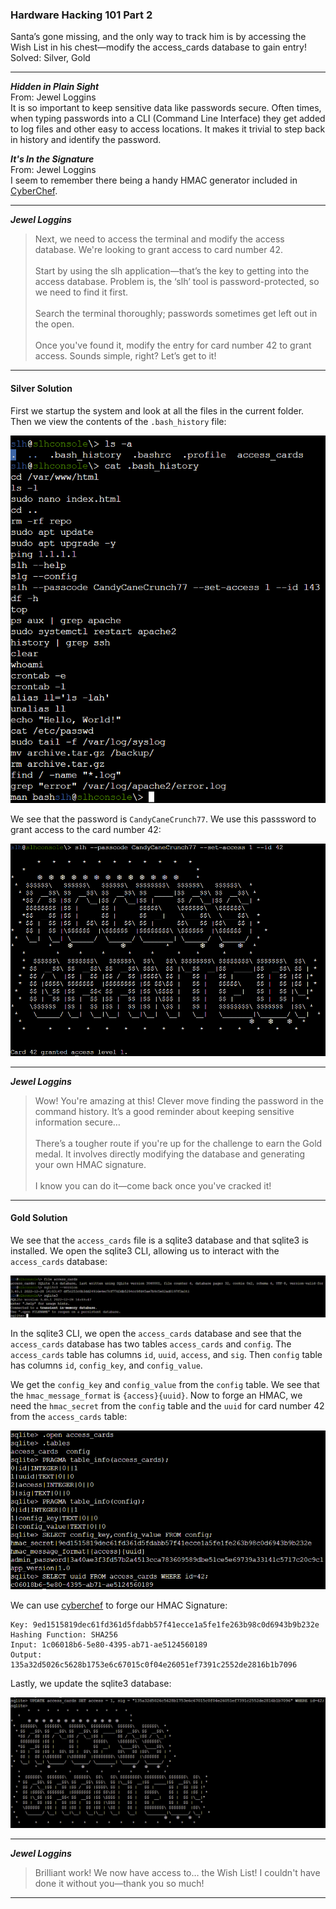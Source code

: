 ### Hardware Hacking 101 Part 2
Santa’s gone missing, and the only way to track him is by accessing the Wish List in his chest—modify the access_cards database to gain entry!<br>
Solved: Silver, Gold

---

***Hidden in Plain Sight***<br>
From: Jewel Loggins<br>
It is so important to keep sensitive data like passwords secure. Often times, when typing passwords into a CLI (Command Line Interface) they get added to log files and other easy to access locations. It makes it trivial to step back in history and identify the password.

***It's In the Signature***<br>
From: Jewel Loggins<br>
I seem to remember there being a handy HMAC generator included in [CyberChef](https://gchq.github.io/CyberChef/#recipe=HMAC(%7B'option':'UTF8','string':''%7D,'SHA256')).

---

***Jewel Loggins***
> Next, we need to access the terminal and modify the access database. We're looking to grant access to card number 42.<br><br>
Start by using the slh application—that’s the key to getting into the access database. Problem is, the ‘slh’ tool is password-protected, so we need to find it first.<br><br>
Search the terminal thoroughly; passwords sometimes get left out in the open.<br><br>
Once you've found it, modify the entry for card number 42 to grant access. Sounds simple, right? Let’s get to it!

---

#### Silver Solution

First we startup the system and look at all the files in the current folder. Then we view the contents of the `.bash_history` file:

![Password](password.png)

We see that the password is `CandyCaneCrunch77`. We use this passsword to  grant access to the card number 42:

![Access](access.png)

---

***Jewel Loggins***
> Wow! You're amazing at this! Clever move finding the password in the command history. It’s a good reminder about keeping sensitive information secure…<br><br>
There’s a tougher route if you're up for the challenge to earn the Gold medal. It involves directly modifying the database and generating your own HMAC signature.<br><br>
I know you can do it—come back once you've cracked it!


---

#### Gold Solution

We see that the `access_cards` file is a sqlite3 database and that sqlite3 is installed. We open the sqlite3 CLI, allowing us to interact with the `access_cards` database:

![Open SQL](open_sql.png)

In the sqlite3 CLI, we open the `access_cards` database and see that the `access_cards` database has two tables `access_cards` and `config`. The `access_cards` table has columns `id`, `uuid`, `access`, and `sig`. Then `config` table has columns `id`, `config_key`, and `config_value`.

We get the `config_key` and `config_value` from the `config` table. We see that the `hmac_message_format` is `{access}{uuid}`. Now to forge an HMAC, we need the `hmac_secret` from the `config` table and the `uuid` for card number 42 from the `access_cards` table:

![Get Info to Forge HMAC](get_info.png)


We can use [cyberchef](https://gchq.github.io/CyberChef/#recipe=HMAC(%7B'option':'UTF8','string':''%7D,'SHA256')) to forge our HMAC Signature:

```
Key: 9ed1515819dec61fd361d5fdabb57f41ecce1a5fe1fe263b98c0d6943b9b232e
Hashing Function: SHA256
Input: 1c06018b6-5e80-4395-ab71-ae5124560189
Output: 135a32d5026c5628b1753e6c67015c0f04e26051ef7391c2552de2816b1b7096
```


Lastly, we update the sqlite3 database:

![Updating SQL Database](update_db.png)

---

***Jewel Loggins***
> Brilliant work! We now have access to… the Wish List! I couldn't have done it without you—thank you so much!

---
